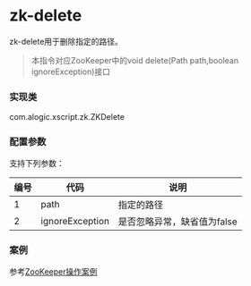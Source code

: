 zk-delete
=======

zk-delete用于删除指定的路径。

>本指令对应ZooKeeper中的void delete(Path path,boolean ignoreException)接口

### 实现类

com.alogic.xscript.zk.ZKDelete

### 配置参数

支持下列参数：

| 编号 | 代码 | 说明 |
| ---- | ---- | ---- |
| 1 | path | 指定的路径 |
| 2 | ignoreException | 是否忽略异常，缺省值为false |


### 案例

参考[ZooKeeper操作案例](Example.md)